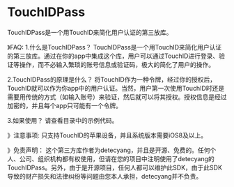 TouchIDPass
===========

TouchIDPass是一个用TouchID来简化用户认证的第三放库。


》FAQ:
1.什么是TouchIDPass？
TouchIDPass是一个用TouchID来简化用户认证的第三放库。通过在你的app中集成这个库，用户可以通过TouchID进行登录、验证等操作，而不必输入繁琐的账号信息或验证码，极大的简化了用户的操作。

2.TouchIDPass的原理是什么？
将TouchID作为一种令牌，经过你的授权后，TouchID就可以作为你app中的用户认证。当然，用户第一次使用TouchID时还是需要用传统的方式（如输入账号）来验证，然后就可以将其授权。授权信息是经过加密的，并且每个app只可能有一个令牌。

3.如果使用？
请查看目录中的示例代码。



》注意事项:
只支持TouchID的苹果设备，并且系统版本需要iOS8及以上。



》免责声明：
这个第三方库作者为detecyang，并且是开源、免费的。任何个人、公司、组织机构都有权使用，但请在您的项目中注明使用了detecyang的TouchIDPass。另外，由于是开源项目，任何人都可以维护此SDK，由于此SDK导致的财产损失和法律纠纷等问题由您本人承担，detecyang并不负责。
